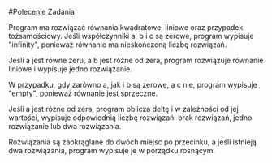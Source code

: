 #Polecenie Zadania

Program ma rozwiązać równania kwadratowe, liniowe oraz przypadek tożsamościowy. Jeśli współczynniki a, b i c są zerowe, program wypisuje "infinity", ponieważ równanie ma nieskończoną liczbę rozwiązań. 

Jeśli a jest równe zeru, a b jest różne od zera, program rozwiązuje równanie liniowe i wypisuje jedno rozwiązanie. 

W przypadku, gdy zarówno a, jak i b są zerowe, a c nie, program wypisuje "empty", ponieważ równanie jest sprzeczne. 

Jeśli a jest różne od zera, program oblicza deltę i w zależności od jej wartości, wypisuje odpowiednią liczbę rozwiązań: brak rozwiązań, jedno rozwiązanie lub dwa rozwiązania. 

Rozwiązania są zaokrąglane do dwóch miejsc po przecinku, a jeśli istnieją dwa rozwiązania, program wypisuje je w porządku rosnącym.